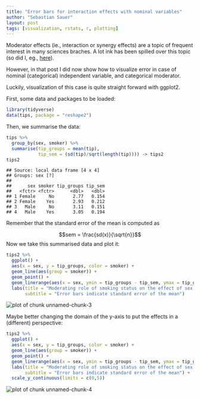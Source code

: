 ```yaml
---
title: "Error bars for interaction effects with nominal variables"
author: "Sebastian Sauer"
layout: post
tags: [visualization, rstats, r, plotting]
---
```




Moderator effects (ie., interaction or synergy effects) are a topic of frequent interest in many sciences braches. A lot ink has been spilled over this topic (so did I, eg., [here](https://sebastiansauer.github.io/vis_interaction_effects/)).

However, in that post I did now show how to visualize error in case of nominal (categorical) independent variable, and categorical moderator.

Luckily, visualization of this case is quite straight forward with ggplot2.

First, some data and packages to be loaded:


```r
library(tidyverse)
data(tips, package = "reshape2")
```

Then, we summarise the data:


```r
tips %>% 
  group_by(sex, smoker) %>% 
  summarise(tip_groups = mean(tip),
            tip_sem = (sd(tip)/sqrt(length(tip)))) -> tips2
tips2
```

```
## Source: local data frame [4 x 4]
## Groups: sex [?]
## 
##      sex smoker tip_groups tip_sem
##   <fctr> <fctr>      <dbl>   <dbl>
## 1 Female     No       2.77   0.154
## 2 Female    Yes       2.93   0.212
## 3   Male     No       3.11   0.151
## 4   Male    Yes       3.05   0.194
```

Remember that the standard error of the mean is computed as

$$sem = \frac{sd(x)}{\sqrt{n}}$$
Now we take this summarised data and plot it:




```r
tips2 %>% 
  ggplot() +
  aes(x = sex, y = tip_groups, color = smoker) +
  geom_line(aes(group = smoker)) +
  geom_point() +
  geom_linerange(aes(x = sex, ymin = tip_groups - tip_sem, ymax = tip_groups + tip_sem), size = .3) +
  labs(title = "Moderating role of smoking status on the effect of sex on tip",
       subtitle = "Error bars indicate standard error of the mean")
```

![plot of chunk unnamed-chunk-3](https://sebastiansauer.github.io/images/2017-04-18/figure/unnamed-chunk-3-1.png)


Maybe better changing the domain of the y-axis to put the effects in a (different) perspective:


```r
tips2 %>% 
  ggplot() +
  aes(x = sex, y = tip_groups, color = smoker) +
  geom_line(aes(group = smoker)) +
  geom_point() +
  geom_linerange(aes(x = sex, ymin = tip_groups - tip_sem, ymax = tip_groups + tip_sem), size = .3) +
  labs(title = "Moderating role of smoking status on the effect of sex on tip",
       subtitle = "Error bars indicate standard error of the mean") +
  scale_y_continuous(limits = c(0,5))
```

![plot of chunk unnamed-chunk-4](https://sebastiansauer.github.io/images/2017-04-18/figure/unnamed-chunk-4-1.png)




